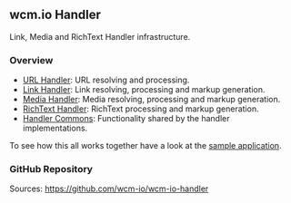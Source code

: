 ## wcm.io Handler

Link, Media and RichText Handler infrastructure.


### Overview

* [URL Handler](url/): URL resolving and processing.
* [Link Handler](link/): Link resolving, processing and markup generation.
* [Media Handler](media/): Media resolving, processing and markup generation.
* [RichText Handler](richtext/): RichText processing and markup generation.
* [Handler Commons](commons/): Functionality shared by the handler implementations.

To see how this all works together have a look at the [sample application][wcmio-samples].


### GitHub Repository

Sources: https://github.com/wcm-io/wcm-io-handler


[wcmio-samples]: http://wcm.io/samples/
